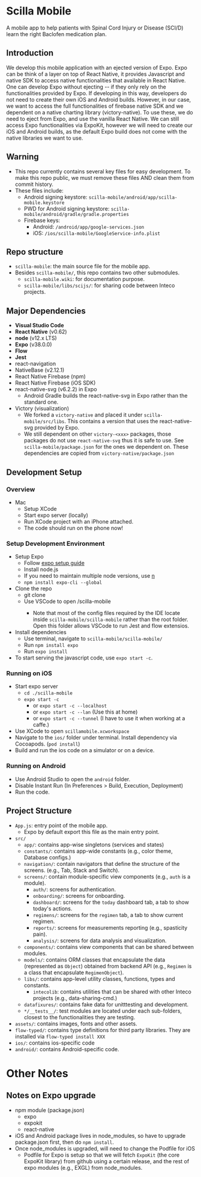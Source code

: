 # Scilla Mobile
A mobile app to help patients with Spinal Cord Injury or Disease (SCI/D) learn the right Baclofen medication plan. 

## Introduction
We develop this mobile application with an ejected version of Expo. Expo can be think of a layer on top of React Native, it provides Javascript and native SDK to access native functionalities that available in React Native. One can develop Expo without ejecting -- if they only rely on the functionalities provided by Expo. If developing in this way, developers do not need to create their own iOS and Android builds. However, in our case, we want to access the full functionalities of firebase native SDK and we dependent on a native charting library (victory-native). To use these, we do need to eject from Expo, and use the vanilla React Native. We can still access Expo functionalities via ExpoKit, however we will need to create our iOS and Android builds, as the default Expo build does not come with the native libraries we want to use. 

## Warning 
* This repo currently contains several key files for easy development. To make this repo public, we must remove these files AND clean them from commit history. 
* These files include: 
  * Android signing keystore: `scilla-mobile/android/app/scilla-mobile.keystore`
  * PWD for Android signing keystore: `scilla-mobile/android/gradle/gradle.properties`
  * Firebase keys:
    * Android: `/android/app/google-services.json`
    * iOS: `/ios/scilla-mobile/GoogleService-info.plist`

## Repo structure
* `scilla-mobile`: the main source file for the mobile app. 
* Besides `scilla-mobile/`, this repo contains two other submodules. 
  * `scilla-mobile.wiki`: for documentation purpose. 
  * `scilla-mobile/libs/scijs/`: for sharing code between Inteco projects.  

## Major Dependencies
* **Visual Studio Code** 
* **React Native** (v0.62)
* **node** (v12.x LTS)
* **Expo** (v38.0.0)
* **Flow** 
* **Jest**
* react-navigation 
* NativeBase (v2.12.1)
* React Native Firebase (npm) 
* React Native Firebase (iOS SDK) 
* react-native-svg (v6.2.2) in Expo
  * Android Gradle builds the react-native-svg in Expo rather than the standard one. 
* Victory (visualization)
  * We forked a `victory-native` and placed it under `scilla-mobile/src/libs`. This contains a version that uses the react-native-svg provided by Expo. 
  * We still dependent on other `victory-<xxx>` packages, those packages do not use `react-native-svg` thus it is safe to use. See `scilla-mobile/package.json` for the ones we dependent on. These dependencies are copied from `victory-native/package.json`

## Development Setup
### Overview
* Mac
  * Setup XCode
  * Start expo server (locally)
  * Run XCode project with an iPhone attached. 
  * The code should run on the phone now!

### Setup Development Environment
* Setup Expo
  * Follow [expo setup guide](https://expo.io/learn)
  * Install node.js
  * If you need to maintain multiple node versions, use [n](https://github.com/tj/n)
  * `npm install expo-cli --global`
* Clone the repo
  * git clone <repo>
  * Use VSCode to open <repo>/scilla-mobile
    * Note that most of the config files required by the IDE locate inside `scilla-mobile/scilla-mobile` rather than the root folder. Open this folder allows VSCode to run Jest and flow extensios. 
* Install dependencies
  * Use terminal, navigate to `scilla-mobile/scilla-mobile/`
  * Run `npm install expo`
  * Run `expo install`
* To start serving the javascript code, use `expo start -c`. 

### Running on iOS
* Start expo server 
  * `cd ./scilla-mobile`
  * `expo start -c`
    * or `expo start -c --localhost` 
    * or `expo start -c --lan` (Use this at home)
    * or `expo start -c --tunnel` (I have to use it when working at a caffe.)
* Use XCode to open `scillamobile.xcworkspace`
* Navigate to the `ios/` folder under terminal. Install dependency via Cocoapods. (`pod install`)
* Build and run the ios code on a simulator or on a device. 

### Running on Android
* Use Android Studio to open the `android` folder. 
* Disable Instant Run (In Preferences > Build, Execution, Deployment)
* Run the code. 

## Project Structure
* `App.js`: entry point of the mobile app. 
  * Expo by default export this file as the main entry point. 
* `src/`
  * `app/`: contains app-wise singletons (services and states)
  * `constants/`: contains app-wide constants (e.g., color theme, Database configs.)
  * `navigation/`: contain navigators that define the structure of the screens. 
    (e.g., Tab, Stack and Switch). 
  * `screens/`: contain module-specific view components (e.g., `auth` is a module).
    * `auth/`: screens for authentication. 
    * `onboarding/`: screens for onboarding.
    * `dashboard/`: screens for the `today` dashboard tab, a tab to show today's actions.
    * `regimens/`: screens for the `regimen` tab, a tab to show current regimen. 
    * `reports/`: screens for measurements reporting (e.g., spasticity pain).
    * `analysis/`: screens for data analysis and visualization. 
  * `components/`: contains view components that can be shared between modules. 
  * `models/`: contains ORM classes that encapsulate the data (represented as `Object`) obtained from backend API (e.g., `Regimen` is a class that encapsulate `RegimenObject`). 
  * `libs/`: contains app-level utility classes, functions, types and constants. 
    * `intecolib`: contains utilities that can be shared with other Inteco projects (e.g., data-sharing-cmd.)
  * `datafixures/`: contains fake data for unitttesting and development. 
  * `*/__tests__/`: test modules are located under each sub-folders, closest to the functionalities they are testing. 
* `assets/`: contains images, fonts and other assets.
* `flow-typed/`: contains type definitions for third party libraries. They are installed via `flow-typed install XXX`
* `ios/`: contains ios-specific code
* `android/`: contains Android-specific code. 


# Other Notes
## Notes on Expo upgrade
* npm module (package.json)
  * expo
  * expokit
  * react-native
* iOS and Android package lives in node_modules, so have to upgrade package.json first, then do `npm install`. 
* Once node_modules is upgraded, will need to change the Podfile for iOS
  * Podfile for Expo is setup so that we will fetch `ExpoKit` (the core ExpoKit library) from github using a certain release, and the rest of expo modules (e.g., EXGL) from node_modules. 


